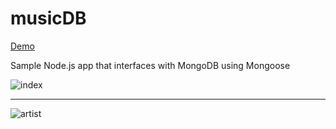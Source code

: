 # musicDB
[Demo](http://alanv73.ddns.net:3000)

Sample Node.js app that interfaces with MongoDB using Mongoose

![index](https://alanv73.github.io/img/musicdb-index.png)


<hr>

![artist](https://alanv73.github.io/img/musicdb-artistpage.png)

